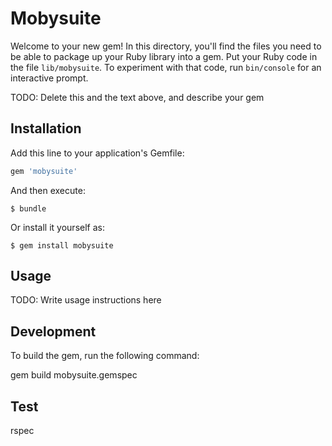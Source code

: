 # Mobysuite

Welcome to your new gem! In this directory, you'll find the files you need to be able to package up your Ruby library into a gem. Put your Ruby code in the file `lib/mobysuite`. To experiment with that code, run `bin/console` for an interactive prompt.

TODO: Delete this and the text above, and describe your gem

## Installation

Add this line to your application's Gemfile:

```ruby
gem 'mobysuite'
```

And then execute:

    $ bundle

Or install it yourself as:

    $ gem install mobysuite

## Usage

TODO: Write usage instructions here

## Development

To build the gem, run the following command:

gem build mobysuite.gemspec

## Test

rspec
